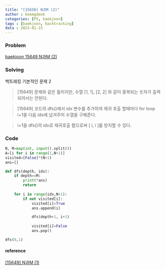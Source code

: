 ```yaml
---
title: "[15650] N과M (2)"
author : keemgdeok
categories: [PS, baekjoon]
tags : [baekjoon, backtracking]
data : 2023-01-23
---
```



### Problem
[baekjoon 15649 N과M (2)](https://www.acmicpc.net/problem/15650)


### Solving
백트래킹 기본적인 문제 2
> [15649] 문제와 같은 틀이지만, 수열 [1, 1], [2, 2] 와 같이 중복되는 숫자가 출력되어서는 안된다.

> [15649] 코드의 dfs()에서 idx 변수를 추가하여 재귀 호출 할때마다 for loop i+1을 다음 idx에 넘겨주어 수열을 구해준다.

> i+1을 dfs()의 idx로 재귀호출 함으로써 [ i, i ]를 방지할 수 있다.


### Code
```python
N, M=map(int, input().split())
A=[i for i in range(1,N+1)]
visited=[False]*(N+1)
ans=[]

def dfs(depth, idx):
    if depth==M:
        print(*ans)
        return
    
    for i in range(idx,N+1):
        if not visited[i]:
            visited[i]=True
            ans.append(i)

            dfs(depth+1, i+1)
            
            visited[i]=False
            ans.pop()

dfs(0,1)
```



#### reference
[[15649] N과M (1)](https://keemgdeok.github.io/posts/15649_N%EA%B3%BC-M-(1)/)
